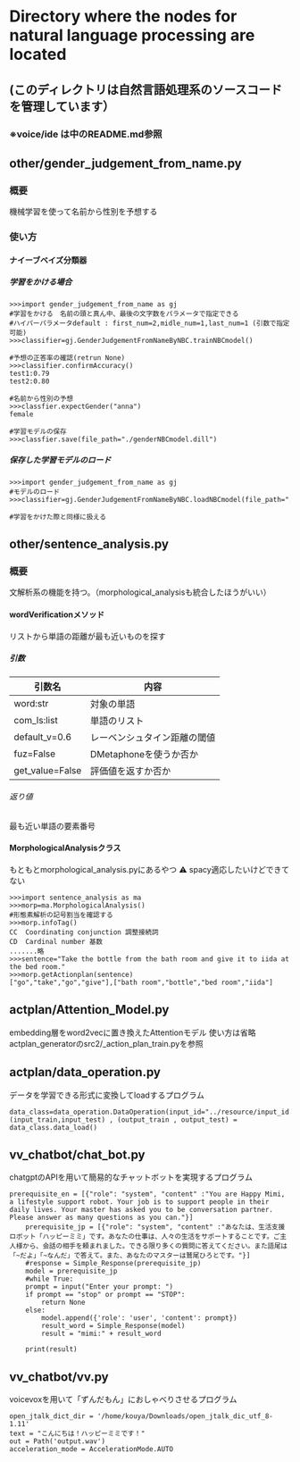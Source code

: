 # Directory where the nodes for natural language processing are located  
## (このディレクトリは自然言語処理系のソースコードを管理しています）
### ※voice/ide は中のREADME.md参照

## other/gender_judgement_from_name.py
### 概要
機械学習を使って名前から性別を予想する
### 使い方
#### ナイーブベイズ分類器
##### 学習をかける場合
```
>>>import gender_judgement_from_name as gj
#学習をかける　名前の頭と真ん中、最後の文字数をパラメータで指定できる
#ハイパーパラメータdefault : first_num=2,midle_num=1,last_num=1 (引数で指定可能)
>>>classifier=gj.GenderJudgementFromNameByNBC.trainNBCmodel()

#予想の正答率の確認(retrun None)
>>>classifier.confirmAccuracy()
test1:0.79
test2:0.80

#名前から性別の予想
>>>classfier.expectGender("anna")
female

#学習モデルの保存
>>>classfier.save(file_path="./genderNBCmodel.dill")

```
##### 保存した学習モデルのロード
```
>>>import gender_judgement_from_name as gj
#モデルのロード
>>>classifier=gj.GenderJudgementFromNameByNBC.loadNBCmodel(file_path="./genderNBCmodel.dill")

#学習をかけた際と同様に扱える
```

## other/sentence_analysis.py
### 概要
文解析系の機能を持つ。（morphological_analysisも統合したほうがいい）
#### wordVerificationメソッド
リストから単語の距離が最も近いものを探す
##### 引数
|  引数名  |  内容  |
| ---- | ---- |
|  word:str  |  対象の単語  |
|  com_ls:list  |  単語のリスト  |
|  default_v=0.6  |  レーベンシュタイン距離の閾値  |
|  fuz=False  |  DMetaphoneを使うか否か  |
|  get_value=False  |  評価値を返すか否か  |

###### 返り値
最も近い単語の要素番号

#### MorphologicalAnalysisクラス
もともとmorphological_analysis.pyにあるやつ
:warning: spacy適応したいけどできてない
```
>>>import sentence_analysis as ma
>>>morp=ma.MorphologicalAnalysis()
#形態素解析の記号割当を確認する
>>>morp.infoTag()
CC	Coordinating conjunction 調整接続詞
CD	Cardinal number	基数
.......略
>>>sentence="Take the bottle from the bath room and give it to iida at the bed room."
>>>morp.getActionplan(sentence)
["go","take","go","give"],["bath room","bottle","bed room","iida"]
```
## actplan/Attention_Model.py
embedding層をword2vecに置き換えたAttentionモデル
使い方は省略
actplan_generatorのsrc2/_action_plan_train.pyを参照

## actplan/data_operation.py
データを学習できる形式に変換してloadするプログラム
```
data_class=data_operation.DataOperation(input_id="../resource/input_id.txt",output_id="../resource/output_id.txt")
(input_train,input_test) , (output_train , output_test) = data_class.data_load()
```

## vv_chatbot/chat_bot.py
chatgptのAPIを用いて簡易的なチャットボットを実現するプログラム
```
prerequisite_en = [{"role": "system", "content" :"You are Happy Mimi, a lifestyle support robot. Your job is to support people in their daily lives. Your master has asked you to be conversation partner. Please answer as many questions as you can."}]
    prerequisite_jp = [{"role": "system", "content" :"あなたは、生活支援ロボット「ハッピーミミ」です。あなたの仕事は、人々の生活をサポートすることです。ご主人様から、会話の相手を頼まれました。できる限り多くの質問に答えてください。また語尾は「~だよ」「~なんだ」で答えて。また、あなたのマスターは鷲尾ひろとです。"}]
    #response = Simple_Response(prerequisite_jp)
    model = prerequisite_jp
    #while True:
    prompt = input("Enter your prompt: ")
    if prompt == "stop" or prompt == "STOP":
        return None
    else:
        model.append({'role': 'user', 'content': prompt}) 
        result_word = Simple_Response(model)
        result = "mimi:" + result_word
        
    print(result) 
```

## vv_chatbot/vv.py
voicevoxを用いて「ずんだもん」におしゃべりさせるプログラム  
```
open_jtalk_dict_dir = '/home/kouya/Downloads/open_jtalk_dic_utf_8-1.11'
text = "こんにちは！ハッピーミミです！"
out = Path('output.wav')
acceleration_mode = AccelerationMode.AUTO
```
